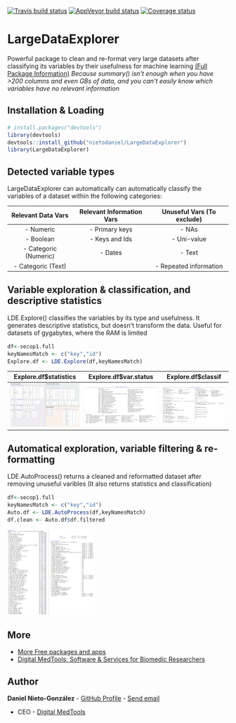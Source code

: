 <!-- badges: start -->
[![Travis build status](https://travis-ci.org/nietodaniel/LargeDataExplorer.svg?branch=master)](https://travis-ci.org/nietodaniel/LargeDataExplorer)
[![AppVeyor build status](https://ci.appveyor.com/api/projects/status/github/nietodaniel/LargeDataExplorer?branch=master&svg=true)](https://ci.appveyor.com/project/nietodaniel/LargeDataExplorer)
[![Coverage status](https://codecov.io/gh/nietodaniel/LargeDataExplorer/branch/master/graph/badge.svg)](https://codecov.io/github/nietodaniel/LargeDataExplorer?branch=master)
<!-- badges: end -->

# LargeDataExplorer

Powerful package to clean and re-format very large datasets after classifying its variables by their usefulness for machine learning
[(Full Package Information)](http://www.digitalmedtools.com/Freeware/LargeDataExplorer)
*Because summary() isn't enough when you have >200 columns and even GBs of data, and you can't easily know which variables have no relevant information*

## Installation & Loading

``` r
# install.packages("devtools")
library(devtools)
devtools::install_github("nietodaniel/LargeDataExplorer")
library(LargeDataExplorer)
```

## Detected variable types

LargeDataExplorer can automatically can automatically classify the variables of a dataset within the following categories:

  Relevant Data Vars         | Relevant Information Vars | Unuseful Vars (To exclude)
:---------------------------:|:-------------------------:|:--------------------------:
 - Numeric                   | - Primary keys            | - NAs
 - Boolean                   | - Keys and Ids            | - Uni-value
 - Categoric (Numeric)       | - Dates                   | - Text
 - Categoric (Text)          |                           | - Repeated information
 
 
## Variable exploration & classification, and descriptive statistics

LDE.Explore() classifies the variables by its type and usefulness. It generates descriptive statistics, but doesn't transform the data. Useful for datasets of gygabytes, where the RAM is limited
``` r
df<-secop1.full                                                                            #Example dataset of government purchases included in this package. See full package info
keyNamesMatch <- c("key","id")                                                             #Variable names that start or end with these strings will be asigned as keys. E.g. c("key","id,"code"). String vector, or NULL to ignore.
Explore.df <- LDE.Explore(df,keyNamesMatch)                                                
```
  Explore.df$statistics      |  Explore.df$var.status    |  Explore.df$classif
:---------------------------:|:-------------------------:|:-------------------------:
<img src="https://raw.githubusercontent.com/nietodaniel/LargeDataExplorer/master/images/Explore.png" width="200">   |  <img src="https://raw.githubusercontent.com/nietodaniel/LargeDataExplorer/master/images/Status.png" width="200">   |  <img src="https://raw.githubusercontent.com/nietodaniel/LargeDataExplorer/master/images/Classif.png" width="200">


## Automatical exploration, variable filtering & re-formatting

LDE.AutoProcess() returns a cleaned and reformatted dataset after removing unuseful varibles (It also returns statistics and classification)

``` r
df<-secop1.full   
keyNamesMatch <- c("key","id")                                                             #See LDE.Explore()
Auto.df <- LDE.AutoProcess(df,keyNamesMatch)                                               
df.clean <- Auto.df$df.filtered                                                            #Cleaned dataset
```
<img src="https://raw.githubusercontent.com/nietodaniel/LargeDataExplorer/master/images/AutoProcess.png" width="200">


## More
- [More Free packages and apps](http://www.digitalmedtools.com/Freeware)
- [Digital MedTools: Software & Services for Biomedic Researchers](http://www.digitalmedtools.com)

## Author

**Daniel Nieto-González** - [GitHub Profile](https://github.com/nietodaniel) - [Send email](mailto:nieto.daniel221@gmail.com)
* CEO - [Digital MedTools](Http://www.digitalmedtools.com) 


